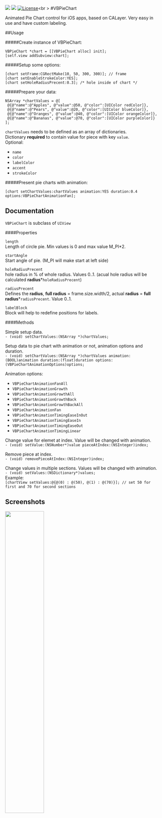 ![](https://travis-ci.org/sakrist/VBPieChart.svg?branch=master)
![](https://img.shields.io/cocoapods/v/VBPieChart.svg?style=flat)
[![License](http://img.shields.io/:license-mit-blue.svg)](http://doge.mit-license.org)<br \>
#VBPieChart

Animated Pie Chart control for iOS apps, based on CALayer. Very easy in use and have custom labeling.

##Usage


#####Create instance of VBPieChart:

```
VBPieChart *chart = [[VBPieChart alloc] init];
[self.view addSubview:chart];
```

#####Setup some options:

```
[chart setFrame:CGRectMake(10, 50, 300, 300)]; // frame
[chart setEnableStrokeColor:YES]; 
[chart setHoleRadiusPrecent:0.3]; /* hole inside of chart */
``` 

#####Prepare your data:

```
NSArray *chartValues = @[
 @{@"name":@"Apples", @"value":@50, @"color":[UIColor redColor]},
 @{@"name":@"Pears", @"value":@20, @"color":[UIColor blueColor]},
 @{@"name":@"Oranges", @"value":@40, @"color":[UIColor orangeColor]},
 @{@"name":@"Bananas", @"value":@70, @"color":[UIColor purpleColor]}
];
```
`chartValues` needs to be defined as an array of dictionaries.<br>
Dictionary **required** to contain value for piece with key `value`.<br>
Optional:

- `name`
- `color`
- `labelColor`
- `accent`
- `strokeColor`

#####Present pie charts with animation:

```
[chart setChartValues:chartValues animation:YES duration:0.4 options:VBPieChartAnimationFan];
```


## Documentation

`VBPieChart` is subclass of `UIView`

####Properties

`length`<br />
Length of circle pie. Min values is 0 and max value M_PI*2.

`startAngle`<br />
Start angle of pie. (M_PI will make start at left side)

`holeRadiusPrecent`<br />
hole radius in % of whole radius. Values 0..1. (acual hole radius will be calculated **radius***`holeRadiusPrecent`)

`radiusPrecent` <br />
Defines the **radius**,  **full radius** = frame.size.width/2, actual **radius** = **full radius***`radiusPrecent`. Value 0..1.

`labelBlock`<br />
Block will help to redefine positions for labels.

####Methods

Simple setup data.<br />
`- (void) setChartValues:(NSArray *)chartValues;`<br />

Setup data to pie chart with animation or not, animation options and duration.<br />
`- (void) setChartValues:(NSArray *)chartValues animation:(BOOL)animation duration:(float)duration options:(VBPieChartAnimationOptions)options;`

Animation options:

* `VBPieChartAnimationFanAll`
* `VBPieChartAnimationGrowth`
* `VBPieChartAnimationGrowthAll`
* `VBPieChartAnimationGrowthBack`
* `VBPieChartAnimationGrowthBackAll`
* `VBPieChartAnimationFan`
* `VBPieChartAnimationTimingEaseInOut`
* `VBPieChartAnimationTimingEaseIn`
* `VBPieChartAnimationTimingEaseOut`
* `VBPieChartAnimationTimingLinear`

Change value for elemet at index. Value will be changed with animation. <br />
`- (void) setValue:(NSNumber*)value pieceAtIndex:(NSInteger)index;` <br />

Remove piece at index.<br />
`- (void) removePieceAtIndex:(NSInteger)index;`<br />

Change values in multiple sections. Values will be changed with animation. <br />
`- (void) setValues:(NSDictionary*)values;` <br />
Example: <br />
`[chartView setValues:@{@(0) : @(50), @(1) : @(70)}]; // set 50 for first and 70 for second sections` <br />

## Screenshots
<img src="https://raw.githubusercontent.com/sakrist/VBPieChart/master/Screenshot.png" width="50%">
